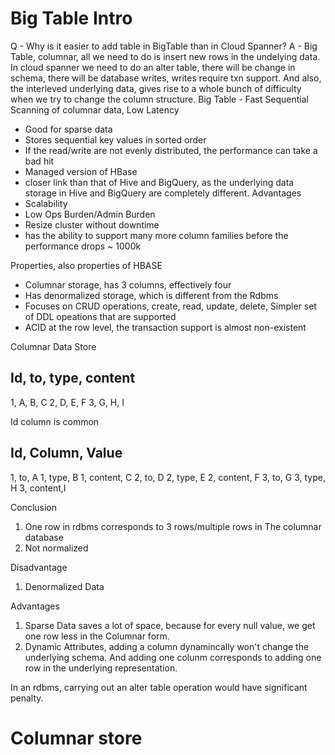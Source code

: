 # Big Table Intro
Q - Why is it easier to add table in BigTable than in Cloud Spanner?
A - Big Table, columnar, all we need to do is insert new rows in the undelying data. In cloud spanner we need to do an alter table, there will be change in schema, there will be database writes, writes require txn support. And also, the interleved underlying data, gives rise to a whole bunch of difficulty when we try to change the column structure.
Big Table - Fast Sequential Scanning of columnar data, Low Latency

- Good for sparse data
- Stores sequential key values in sorted order
- If the read/write are not evenly distributed, the performance can take a bad hit
- Managed version of HBase
- closer link than that of Hive and BigQuery, as the underlying data storage in Hive and BigQuery are completely different.
Advantages
- Scalability
- Low Ops Burden/Admin Burden
- Resize cluster without downtime
- has the ability to support many more column families before the performance drops ~ 1000k

Properties, also properties of HBASE
- Columnar storage, has 3 columns, effectively four
- Has denormalized storage, which is different from the Rdbms
- Focuses on CRUD operations, create, read, update, delete, Simpler set of DDL opeations that are supported
- ACID at the row level, the transaction support is almost non-existent

Columnar Data Store

Id, to, type, content
---------------------
1, A, B, C
2, D, E, F
3, G, H, I

Id column is common

Id, Column, Value
-------------------
1, to, A
1, type, B
1, content, C
2, to, D
2, type, E
2, content, F
3, to, G
3, type, H
3, content,I

Conclusion
1. One row in rdbms corresponds to 3 rows/multiple rows in The columnar database
2. Not normalized

Disadvantage
1. Denormalized Data

Advantages
1. Sparse Data saves a lot of space, because for every null value, we get one row less in the Columnar form.
2. Dynamic Attributes, adding a column dynamincally won't change the underlying schema. And adding one colunm corresponds to adding one row in the underlying representation.

In an rdbms, carrying out an alter table operation would have significant penalty.

# Columnar store

